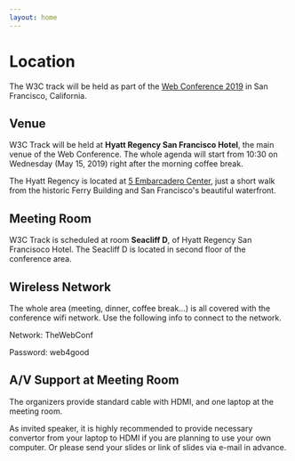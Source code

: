 ```yaml
---
layout: home
---
```


# Location

The W3C track will be held as part of the <a href="https://www2019.thewebconf.org/">Web Conference 2019</a> in San Francisco, California. 

## Venue

W3C Track will be held at <b>Hyatt Regency San Francisco Hotel</b>, the main venue of the Web Conference. The whole agenda will start from 10:30 on Wednesday (May 15, 2019) right after the morning coffee break.

The Hyatt Regency is located at <a href="https://goo.gl/maps/ee5CyjLYoot">5 Embarcadero Center</a>, just a short walk from the historic Ferry Building and San Francisco's beautiful waterfront.

## Meeting Room

W3C Track is scheduled at room <b>Seacliff D</b>, of Hyatt Regency San Francisoco Hotel. The Seacliff D is located in second floor of the conference area.

## Wireless Network

The whole area (meeting, dinner, coffee break...) is all covered with the conference wifi network. Use the following info to connect to the network.

Network: TheWebConf

Password: web4good

## A/V Support at Meeting Room

The organizers provide standard cable with HDMI, and one laptop at the meeting room. 

As invited speaker, it is highly recommended to provide necessary convertor from your laptop to HDMI if you are planning to use your own computer. Or please send your slides or link of slides via e-mail in advance.


